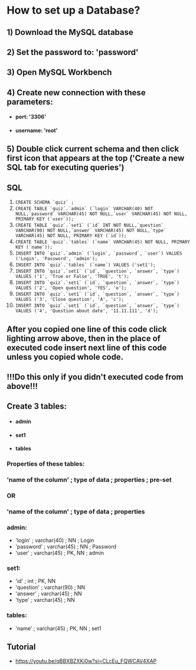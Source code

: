 # How to set up a Database?

## 1) Download the MySQL database

## 2) Set the password to: 'password'

## 3) Open MySQL Workbench

## 4) Create new connection with these parameters:

- #### port: '3306'
- #### username: 'root'

## 5) Double click current schema and then click first icon that appears at the top ('Create a new SQL tab for executing queries')

## SQL

1. ``CREATE SCHEMA `quiz` ;``
2. ``CREATE TABLE `quiz`.`admin` (`login` VARCHAR(40) NOT NULL,`password` VARCHAR(45) NOT NULL,`user` VARCHAR(45) NOT NULL, PRIMARY KEY (`user`));``
3. ``CREATE TABLE `quiz`.`set1` (`id` INT NOT NULL,`question` VARCHAR(90) NOT NULL,`answer` VARCHAR(45) NOT NULL,`type` VARCHAR(45) NOT NULL, PRIMARY KEY (`id`));``
4. ``CREATE TABLE `quiz`.`tables` (`name` VARCHAR(45) NOT NULL, PRIMARY KEY (`name`));``
5. ``INSERT INTO `quiz`.`admin` (`login`, `password`, `user`) VALUES ('Login', 'Password', 'admin');``
6. ``INSERT INTO `quiz`.`tables` (`name`) VALUES ('set1');``
7. ``INSERT INTO `quiz`.`set1` (`id`, `question`, `answer`, `type`) VALUES ('1', 'True or False', 'TRUE', 't');``
8. ``INSERT INTO `quiz`.`set1` (`id`, `question`, `answer`, `type`) VALUES ('2', 'Open question', 'YES', 'o');``
9. ``INSERT INTO `quiz`.`set1` (`id`, `question`, `answer`, `type`) VALUES ('3', 'Close question', 'A', 'c');``
10. ``INSERT INTO `quiz`.`set1` (`id`, `question`, `answer`, `type`) VALUES ('4', 'Question about date', '11.11.111', 'd');``

## After you copied one line of this code click lighting arrow above, then in the place of executed code insert next line of this code unless you copied whole code.

## !!!Do this only if you didn't executed code from above!!!

## Create 3 tables:

- #### admin
- #### set1
- #### tables

### Properties of these tables:

###

### 'name of the column' ; type of data ; properties ; pre-set

### OR

### 'name of the column' ; type of data ; properties

###

### admin:

- 'login' ; varchar(40) ; NN ; Login
- 'password' ; varchar(45) ; NN ; Password
- 'user' ; varchar(45) ; PK, NN ; admin

### set1:

- 'id' ; int ; PK, NN
- 'question' ; varchar(90) ; NN
- 'answer' ; varchar(45) ; NN
- 'type' ; varchar(45) ; NN

### tables:

- 'name' ; varchar(45) ; PK, NN ; set1


## Tutorial

- https://youtu.be/qBBXBZXKi0w?si=CLcEu_FQWCAV4XAP